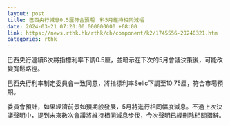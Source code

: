 ```yaml
---
layout: post
title: 巴西央行減息0.5厘符合預期　料5月維持相同減幅
date: 2024-03-21 07:20:00.000000000 +08:00
link: https://news.rthk.hk/rthk/ch/component/k2/1745556-20240321.htm
categories: rthk
---
```


巴西央行連續6次將指標利率下調0.5厘，並暗示在下次的5月會議決策後，可能改變寬鬆路徑。

巴西央行利率制定委員會一致同意，將指標利率Selic下調至10.75厘，符合市場預期。

委員會預計，如果經濟前景如預期般發展，5月將進行相同幅度減息。不過上次決議聲明中，提到未來數次會議將維持相同減息步伐，今次聲明已經刪除相關措辭。
